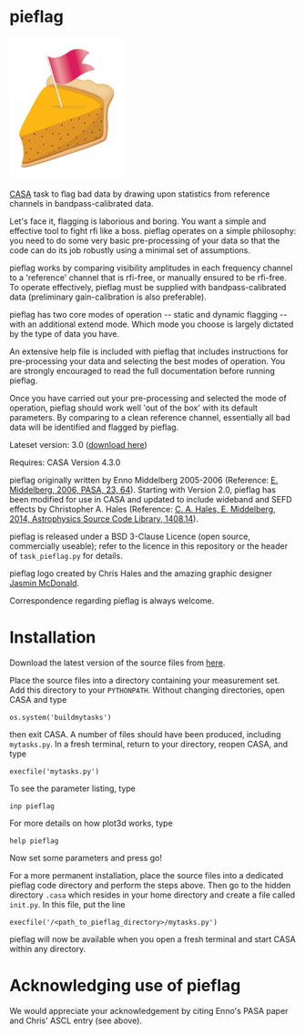 pieflag
=======

![logo](./pieflag.jpg)

[CASA](http://casa.nrao.edu/) task to flag bad data by drawing upon statistics from reference channels in bandpass-calibrated data.

Let's face it, flagging is laborious and boring. You want a simple and effective tool to fight rfi like a boss. pieflag operates on a simple philosophy: you need to do some very basic pre-processing of your data so that the code can do its job robustly using a minimal set of assumptions.

pieflag works by comparing visibility amplitudes in each frequency channel to a 'reference' channel that is rfi-free, or manually ensured to be rfi-free. To operate effectively, pieflag must be supplied with bandpass-calibrated data (preliminary gain-calibration is also preferable).

pieflag has two core modes of operation -- static and dynamic flagging -- with an additional extend mode. Which mode you choose is largely dictated by the type of data you have.

An extensive help file is included with pieflag that includes instructions for pre-processing your data and selecting the best modes of operation. You are strongly encouraged to read the full documentation before running pieflag.

Once you have carried out your pre-processing and selected the mode of operation, pieflag should work well 'out of the box' with its default parameters. By comparing to a clean reference channel, essentially all bad data will be identified and flagged by pieflag.

Lateset version: 3.0 ([download here](https://github.com/chrishales/pieflag/releases/latest))

Requires: CASA Version 4.3.0

pieflag originally written by Enno Middelberg 2005-2006 (Reference: [E. Middelberg, 2006, PASA, 23, 64](http://arxiv.org/abs/astro-ph/0603216)). Starting with Version 2.0, pieflag has been modified for use in CASA and updated to include wideband and SEFD effects by Christopher A. Hales (Reference: [C. A. Hales, E. Middelberg, 2014, Astrophysics Source Code Library, 1408.14](http://adsabs.harvard.edu/abs/2014ascl.soft08014H)).

pieflag is released under a BSD 3-Clause Licence (open source, commercially useable); refer to the licence in this repository or the header of ```task_pieflag.py``` for details.

pieflag logo created by Chris Hales and the amazing graphic designer [Jasmin McDonald](http://www.theloop.com.au/JasminMcDonald/portfolio).

Correspondence regarding pieflag is always welcome.

Installation
======

Download the latest version of the source files from [here](https://github.com/chrishales/pieflag/releases/latest).

Place the source files into a directory containing your measurement set. Add this directory to your ```PYTHONPATH```. Without changing directories, open CASA and type
```
os.system('buildmytasks')
```
then exit CASA. A number of files should have been produced, including ```mytasks.py```. In a fresh terminal, return to your directory, reopen CASA, and type
```
execfile('mytasks.py')
```
To see the parameter listing, type
```
inp pieflag
```
For more details on how plot3d works, type
```
help pieflag
```
Now set some parameters and press go!

For a more permanent installation, place the source files into a dedicated pieflag code directory and perform the steps above. Then go to the hidden directory ```.casa``` which resides in your home directory and create a file called ```init.py```. In this file, put the line
```
execfile('/<path_to_pieflag_directory>/mytasks.py')
```
pieflag will now be available when you open a fresh terminal and start CASA within any directory.

Acknowledging use of pieflag
======

We would appreciate your acknowledgement by citing Enno's PASA paper and Chris' ASCL entry (see above).